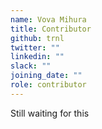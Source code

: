 ```yaml
---
name: Vova Mihura
title: Contributor
github: trnl
twitter: ""
linkedin: ""
slack: ""
joining_date: ""
role: contributor
---
```


Still waiting for this
